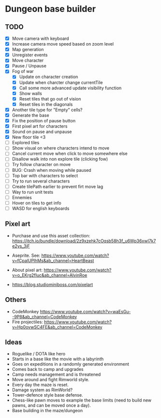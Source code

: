 # Dungeon base builder

## TODO

- [x] Move camera with keyboard
- [x] Increase camera move speed based on zoom level
- [x] Map generation
- [x] Unregister events
- [x] Move character
- [x] Pause / Unpause
- [x] Fog of war
  - [x] Update on character creation
  - [x] Update when charcter change currentTile
  - [x] Call some more advanced update visibility function
  - [x] Show walls
  - [x] Reset tiles that go out of vision
  - [x] Reset tiles in the diagonals
- [x] Another tile type for "Empty" cells?
- [x] Generate the base
- [x] Fix the position of pause button
- [x] First pixel art for characters
- [x] Sound on pause and unpause
- [x] New floor tile <3
- [ ] Explored tiles
- [ ] Show visual on where characters intend to move
- [ ] Cancel current move when click to move somewhere else
- [ ] Disallow walk into non explore tile (clicking fow)
- [ ] Try follow character on move
- [ ] BUG: Crash when moving while paused
- [ ] Top bar with characters to select
- [ ] Try to run several characters
- [ ] Create tilePath earlier to prevent firt move lag
- [ ] Way to run unit tests
- [ ] Ennemies
- [ ] Hover on tiles to get info
- [ ] WASD for english keyboards

## Pixel art

- Purchase and use this asset collection:
  https://itch.io/bundle/download/2z9xzehk7cOqsb58h3f_u6Wp36xwI7k7e2ys_3jF

- Aseprite. See: https://www.youtube.com/watch?v=fCpalUPlhMs&ab_channel=HeartBeast
- About pixel art: https://www.youtube.com/watch?v=o_EKrg2fIuc&ab_channel=AlvinRoe
- https://blog.studiominiboss.com/pixelart

## Others

- CodeMonkey https://www.youtube.com/watch?v=waEsGu--9P8&ab_channel=CodeMonkey
- Fire projectiles: https://www.youtube.com/watch?v=Hp0ovwSC4FE&ab_channel=CodeMonkey

## Ideas

- Roguelike / DOTA like hero
- Starts in a base like the movie with a labyrinth
- Goes on expeditions in a randomly generated environment
- Comes back to camp and upgrades
- Camp needs management and is threatened
- Move around and fight Rimworld style.
- Every day the maze is reset.
- Damage system as RimWorld?
- Tower-defence style base defense.
- Chess-like pawn moves to example the base limits (need to build new pawns, and can be moved once a day).
- Base building in the maze/dungeon

